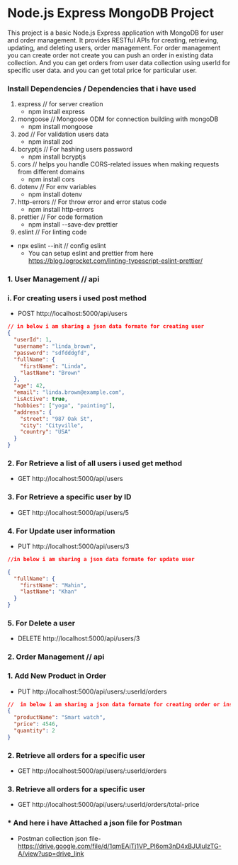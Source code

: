 # Node.js Express MongoDB Project

This project is a basic Node.js Express application with MongoDB for user and order management. It provides RESTful APIs for creating, retrieving, updating, and deleting users, order management.
For order management you can create order not create you can push an order in existing data collection. And you can get orders from user data collection using userId for specific user data. and you can get total price for particular user.

### Install Dependencies / Dependencies that i have used

1. express // for server creation
   - npm install express
2. mongoose // Mongoose ODM for connection building with mongoDB
   - npm install mongoose
3. zod // For validation users data
   - npm install zod
4. bcryptjs // For hashing users password
   - npm install bcryptjs
5. cors // helps you handle CORS-related issues when making requests from different domains
   - npm install cors
6. dotenv // For env variables
   - npm install dotenv
7. http-errors // For throw error and error status code
   - npm install http-errors
8. prettier // For code formation
   - npm install --save-dev prettier
9. eslint // For linting code

- npx eslint --init // config eslint
  - You can setup eslint and prettier from here https://blog.logrocket.com/linting-typescript-eslint-prettier/

### 1. User Management // api

### i. For creating users i used post method

- POST http://localhost:5000/api/users

```json
// in below i am sharing a json data formate for creating user
{
  "userId": 1,
  "username": "linda_brown",
  "password": "sdfdddgfd",
  "fullName": {
    "firstName": "Linda",
    "lastName": "Brown"
  },
  "age": 42,
  "email": "linda.brown@example.com",
  "isActive": true,
  "hobbies": ["yoga", "painting"],
  "address": {
    "street": "987 Oak St",
    "city": "Cityville",
    "country": "USA"
  }
}
```

### 2. For Retrieve a list of all users i used get method

- GET http://localhost:5000/api/users

### 3. For Retrieve a specific user by ID

- GET http://localhost:5000/api/users/5

### 4. For Update user information

- PUT http://localhost:5000/api/users/3

```json
//in below i am sharing a json data formate for update user

{
  "fullName": {
    "firstName": "Mahin",
    "lastName": "Khan"
  }
}
```

### 5. For Delete a user

- DELETE http://localhost:5000/api/users/3

### 2. Order Management // api

### 1. Add New Product in Order

- PUT http://localhost:5000/api/users/:userId/orders

```json
//  in below i am sharing a json data formate for creating order or insert an order
{
  "productName": "Smart watch",
  "price": 4546,
  "quantity": 2
}
```

### 2. Retrieve all orders for a specific user

- GET http://localhost:5000/api/users/:userId/orders

### 3. Retrieve all orders for a specific user

- GET http://localhost:5000/api/users/:userId/orders/total-price

### \* And here i have Attached a json file for Postman

- Postman collection json file- https://drive.google.com/file/d/1qmEAiTj1VP_Pl6om3nD4xBJUluIzTG-A/view?usp=drive_link
